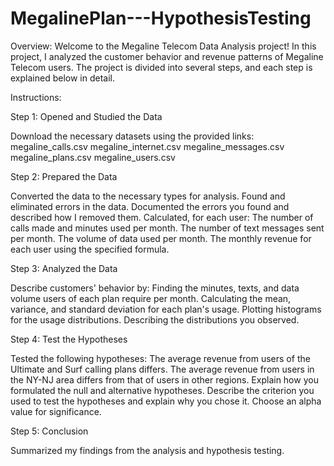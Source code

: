 # MegalinePlan---HypothesisTesting

Overview:
Welcome to the Megaline Telecom Data Analysis project! In this project, I analyzed the customer behavior and revenue patterns of Megaline Telecom users. The project is divided into several steps, and each step is explained below in detail.

Instructions:

Step 1: Opened and Studied the Data

Download the necessary datasets using the provided links:
megaline_calls.csv
megaline_internet.csv
megaline_messages.csv
megaline_plans.csv
megaline_users.csv

Step 2: Prepared the Data

Converted the data to the necessary types for analysis.
Found and eliminated errors in the data. Documented the errors you found and described how I removed them.
Calculated, for each user:
The number of calls made and minutes used per month.
The number of text messages sent per month.
The volume of data used per month.
The monthly revenue for each user using the specified formula.

Step 3: Analyzed the Data

Describe customers' behavior by:
Finding the minutes, texts, and data volume users of each plan require per month.
Calculating the mean, variance, and standard deviation for each plan's usage.
Plotting histograms for the usage distributions.
Describing the distributions you observed.

Step 4: Test the Hypotheses

Tested the following hypotheses:
The average revenue from users of the Ultimate and Surf calling plans differs.
The average revenue from users in the NY-NJ area differs from that of users in other regions.
Explain how you formulated the null and alternative hypotheses.
Describe the criterion you used to test the hypotheses and explain why you chose it.
Choose an alpha value for significance.

Step 5: Conclusion

Summarized my findings from the analysis and hypothesis testing.
